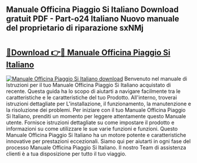 ## Manuale Officina Piaggio Si Italiano Download gratuit PDF - Part-o24 Italiano Nuovo manuale del proprietario di riparazione sxNMj

# <h2><a href="http://dfah7hj.blite.top/?on=Manuale+Officina+Piaggio+Si+Italiano">🔗Download 👉🔴 Manuale Officina Piaggio Si Italiano</a></h2>

[![Manuale Officina Piaggio Si Italiano download](https://i.imgur.com/lujVjoI.png)](http://dfah7hj.blite.top/?on=Manuale+Officina+Piaggio+Si+Italiano)
Benvenuto nel manuale di Istruzioni per il tuo Manuale Officina Piaggio Si Italiano acquistato di recente. Questa guida ha lo scopo di aiutarti a navigare facilmente tra le caratteristiche e le caratteristiche del tuo Prodotto. All'interno, troverai istruzioni dettagliate per L'installazione, il funzionamento, la manutenzione e la risoluzione dei problemi. Per iniziare con il tuo Manuale Officina Piaggio Si Italiano, prenditi un momento per leggere attentamente questo Manuale utente. Fornisce istruzioni dettagliate su come impostare il prodotto e informazioni su come utilizzare le sue varie funzioni e funzioni. Questo Manuale Officina Piaggio Si Italiano ha un motore potente e caratteristiche innovative per prestazioni eccezionali. Siamo qui per aiutarti in ogni fase del processo Manuale Officina Piaggio Si Italiano. Il nostro Team di assistenza clienti è a tua disposizione per tutto il tuo viaggio.
